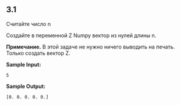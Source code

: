 ## 3.1

Считайте число n

Создайте в переменной Z Numpy вектор из нулей длины n.

**Примечание.** В этой задаче не нужно ничего выводить на печать. Только создать вектор Z.

**Sample Input:**

```commandline
5
```

**Sample Output:**

```commandline
[0. 0. 0. 0. 0.]
```
